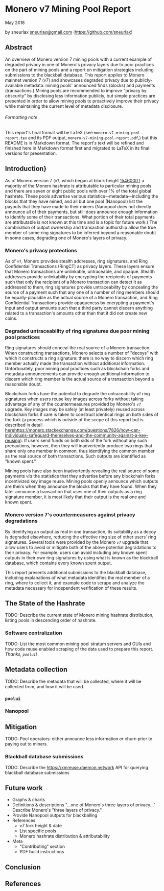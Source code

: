 # Monero v7 Mining Pool Report

May 2018

by sneurlax <sneurlax@gmail.com> (https://github.com/sneurlax)

## Abstract

An overview of Monero version 7 mining pools with a current example of degraded privacy in one of Monero's privacy layers due to poor practices on the part of mining pools and a report on mitigation strategies including submissions to the blackball database.  This report applies to Monero mainnet version 7 (v7) and showcases degraded privacy due to publicly-available metadata: mining pools' announced finds (blocks) and payments (transactions.)  Mining pools are recommended to improve "privacy by obscurity" by disclosing less information publicly, but simple practices are presented in order to allow mining pools to proactively improve their privacy while maintaining the current level of metadata disclosure.

###### Formatting note

This report's final format will be LaTeX (see `monero-v7-mining-pool-report.tex` and its PDF output, `monero-v7-mining-pool-report.pdf`,) but this README is in Markdown format.  The report's text will be refined and finished here in Markdown format first and migrated to LaTeX in its final versions for presentation.

## Introduction}

As of Monero version 7 (`v7`, which began at block height [1546000](https://github.com/monero-project/monero/blob/93e76e14a205a84cbea8ab0a3e35f37bf9d08b42/src/cryptonote_core/blockchain.cpp#L111),) a majority of the Monero hashrate is attributable to particular mining pools and there are seven or eight public pools with over 1% of the total global hashrate.  These pools advertise various statistics--metadata--including the blocks that they have mined, and all but one pool (Nanopool) list the payouts that they have made to their miners (Nanopool does not directly announce all of their payments, but still does announce enough information to identify some of their transactions.  What portion of their total payments are attributable is not known at this time and is a topic for future work.)  The combination of output ownership and transaction authorship allow the true member of some ring signatures to be inferred beyond a reasonable doubt in some cases, degrading one of Monero's layers of privacy.

### Monero's privacy protections

As of `v7`, Monero provides stealth addresses, ring signatures, and Ring Confidential Transactions (RingCT) as privacy layers.  These layers ensure that Monero transactions are unlinkable, untraceable, and opaque.  Stealth addresses provide unlinkability by encrypting the recipients of payments such that only the recipient of a Monero transaction can detect it as addressed to them, ring signatures provide untraceability by concealing the source of a payment such that any one of a number of ring members should be equally-plausible as the actual source of a Monero transaction, and Ring Confidential Transactions provide opaqueness by encrypting a payment's input and output amounts such that a third party cannot discern anything related to a transaction's amounts other than that it did not create new coins.

### Degraded untraceability of ring signatures due poor mining pool practices

Ring signatures should conceal the real source of a Monero transaction.  When constructing transactions, Monero selects a number of "decoys" with which it constructs a ring signature: there is no way to discern which ring member actually made the transaction without additional information.  Unfortunately, poor mining pool practices such as blockchain forks and metadata announcements can provide enough additional information to discern which ring member is the actual source of a transaction beyond a reasonable doubt.

Blockchain forks have the potential to degrade the untraceability of ring signatures when users reuse key images across forks without taking advantage of any of the countermeasures provided by Monero's `v7` upgrade.  Key images may be safely (at least privately) reused across blockchain forks if care is taken to construct identical rings on both sides of the fork (a process which is outside of the scope of this report but is described in detail [here]()https://monero.stackexchange.com/questions/7826/how-can-individuals-safeguard-themselves-and-the-community-against-a-key-reusing).  If users send funds on both sids of the fork without any such precautions, however, then they will inadvertently produce two rings that share only one member in common, thus identifying the common member as the real source of both transactions.  Such outputs are identified as "known spent."

Mining pools have also been inadvertently revealing the real source of some payments *via* the statistics that they advertise before any blockchain forks incentivized key image reuse.  Mining pools openly announce which outputs are theirs when they announce the blocks that they have found.  When they later announce a transaction that uses one of their outputs as a ring signature member, it is most likely that their output is the real one and known spent.

### Monero version 7's countermeasures against privacy degradations

By identifying an output as real in one transaction, its suitability as a decoy is degraded elsewhere, reducing the effective ring size of other users' ring signatures.  Several tools were provided by the Monero `v7` upgrade that allow users to avoid or mitigate both of the above potential degradations to their privacy.  For example, users can avoid including any known spent outputs in their own ring signatures by using what is known as the blackball database, which contains every known spent output.

This report presents additional submissions to the blackball database, including explanations of what metadata identifies the real member of a ring, where to collect it, and example code to scrape and analyze the metadata necessary for independent verification of these results.

## The State of the Hashrate

TODO: Describe the current state of Monero mining hashrate distribution, listing pools in descending order of hashrate.

### Software centralization

TODO: List the most common mining pool stratum servers and GUIs and how code reuse enabled scraping of the data used to prepare this report.  *Thanks, `poolui`!*

## Metadata collection

TODO: Describe the metadata that will be collected, where it will be collected from, and how it will be used.

### `poolui`

### Nanopool

## Mitigation

TODO: Pool operators: either announce less information *or* churn prior to paying out to miners.

### Blackball database submissions

TODO: Describe the https://xmreuse.daemon.network API for querying blackball database submissions

## Future work

 - Graphs & charts
 - Definitions & descriptions
    "...one of Monero's three layers of privacy..."  Describe Monero's "three layers of privacy."
 - Provide Nanopool outputs for blackballing
 - References
     - v7 fork height & date
     - List specific pools
     - Monero hashrate distribution & attributability
 - Meta
     - "Contributing" section
     - PDF build instructions

## Conclusion

## References
